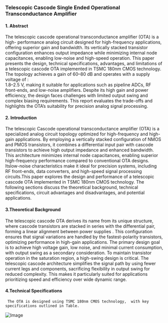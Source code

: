 ### Telescopic Cascode Single Ended Operational Transconductance Amplifier

#### 1.	Abstract
The telescopic cascode operational transconductance amplifier (OTA) is a high- performance analog circuit designed for high-frequency applications, offering superior gain and bandwidth. Its vertically stacked transistor configuration enhances output impedance while minimizing internal node capacitances, enabling low-noise and high-speed operation. This paper presents the design, technical specifications, advantages, and limitations of a telescopic cascode OTA implemented in TSMC 180nm CMOS technology. The topology achieves a gain of 60–80 dB and operates with a supply voltage of :      
1.8–2.5 V, making it suitable for applications such as pipeline ADCs, RF front-ends, and low-noise amplifiers. Despite its high gain and power efficiency, the design faces challenges with limited output swing and complex biasing requirements. This report evaluates the trade-offs and highlights the OTA’s suitability for precision analog signal processing.

#### 2.	Introduction
The telescopic Cascode operational transconductance amplifier (OTA) is a specialized analog circuit topology optimized for high-frequency and high-gain applications. By employing
a vertically stacked configuration of NMOS and PMOS transistors, it combines a differential input pair with cascode transistors to achieve high output impedance and enhanced bandwidth. This architecture minimizes internal node capacitances, enabling superior high-frequency performance compared to conventional OTA designs. Itslow-noise characteristics make it ideal for precision systems, including RF front-ends, data converters, and high-speed signal processing circuits.This paper explores the design and                  performance of a telescopic cascode OTA implemented in TSMC 180nm CMOS technology. The following sections discuss the theoretical background, technical specifications, circuit advantages and disadvantages, and potential applications.

#### 3.Theoretical Background
The telescopic cascode OTA derives its name from its unique structure, where cascode transistors are stacked in series with the differential pair, forming a linear alignment between power supplies . This configuration ensures that signal variations are handled by the fastest-polarity transistors, optimizing performance in high-gain applications. The primary design goal is to achieve high voltage gain, low noise, and minimal current consumption, with output swing as a secondary consideration.
To maintain transistor operation in the saturation region, a high-swing design is critical. The telescopic cascode architecture simplifies the signal path by using fewer current legs and components, sacrificing flexibility in output swing for reduced complexity. This makes it particularly suited for applications prioritizing speed and efficiency over wide dynamic range.

#### 4.Technical Specifications
     The OTA is designed using TSMC 180nm CMOS technology,	with key specifications outlined in Table. 
![Image](https://github.com/user-attachments/assets/f6a92495-5628-4871-b46e-0efbfbe410e0)
